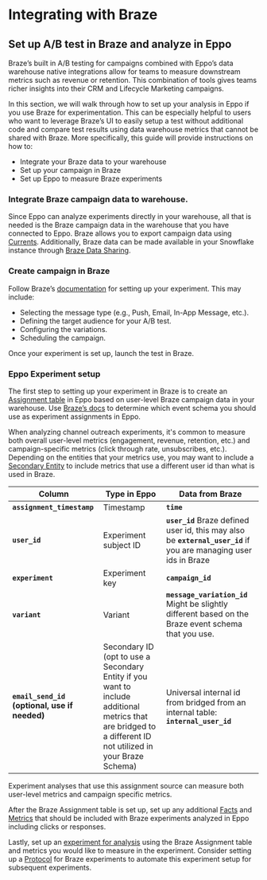 # Integrating with Braze

## Set up A/B test in Braze and analyze in Eppo

Braze’s built in A/B testing for campaigns combined with Eppo’s data warehouse native integrations allow for teams to measure downstream metrics such as revenue or retention. This combination of tools gives teams richer insights into their CRM and Lifecycle Marketing campaigns.

In this section, we will walk through how to set up your analysis in Eppo if you use Braze for experimentation. This can be especially helpful to users who want to leverage Braze’s UI to easily setup a test without additional code and compare test results using data warehouse metrics that cannot be shared with Braze. More specifically, this guide will provide instructions on how to:

- Integrate your Braze data to your warehouse
- Set up your campaign in Braze
- Set up Eppo to measure Braze experiments

### **Integrate Braze campaign data to warehouse.**

Since Eppo can analyze experiments directly in your warehouse, all that is needed is the Braze campaign data in the warehouse that you have connected to Eppo. Braze allows you to export campaign data using [Currents](https://www.braze.com/docs/user_guide/data/braze_currents?redirected=1#access-currents). Additionally, Braze data can be made available in your Snowflake instance through [Braze Data Sharing](https://www.braze.com/docs/partners/data_and_infrastructure_agility/data_warehouses/snowflake/#integration).

### **Create campaign in Braze**

Follow Braze’s [documentation](https://www.braze.com/docs/user_guide/engagement_tools/testing/multivariant_testing/create_multivariate_campaign/#step-1-create-your-campaign) for setting up your experiment. This may include:

- Selecting the message type (e.g., Push, Email, In-App Message, etc.).
- Defining the target audience for your A/B test.
- Configuring the variations.
- Scheduling the campaign.

Once your experiment is set up, launch the test in Braze.

### **Eppo Experiment setup**

The first step to setting up your experiment in Braze is to create an [Assignment table](/data-management/definitions/assignment-sql) in Eppo based on user-level Braze campaign data in your warehouse. Use [Braze’s docs](https://www.braze.com/docs/user_guide/data/braze_currents/event_glossary/message_engagement_events?tab=cloud%20storage) to determine which event schema you should use as experiment assignments in Eppo. 

When analyzing channel outreach experiments, it's common to measure both overall user-level metrics (engagement, revenue, retention, etc.) and campaign-specific metrics (click through rate, unsubscribes, etc.). Depending on the entities that your metrics use, you may want to include a [Secondary Entity](/data-management/definitions/assignment-sql/#optional-columns-for-advanced-use-cases) to include metrics that use a different user id than what is used in Braze.

| Column | Type in Eppo | Data from Braze |
| --- | --- | --- |
| **`assignment_timestamp`** | Timestamp | **`time`** |
| **`user_id`** | Experiment subject ID | **`user_id`** Braze defined user id, this may also be **`external_user_id`** if you are managing user ids in Braze |
| **`experiment`** | Experiment key | **`campaign_id`** |
| **`variant`** | Variant | **`message_variation_id`** Might be slightly different based on the Braze event schema that you use. |
| **`email_send_id` (optional, use if needed)** | Secondary ID (opt to use a Secondary Entity if you want to include additional metrics that are bridged to a different ID not utilized in your Braze Schema) | Universal internal id from bridged from an internal table: **`internal_user_id`**  |

Experiment analyses that use this assignment source can measure both user-level metrics and campaign specific metrics.

After the Braze Assignment table is set up, set up any additional [Facts](/data-management/definitions/fact-sql/) and [Metrics](/data-management/metrics/) that should be included with Braze experiments analyzed in Eppo including clicks or responses. 

Lastly, set up an [experiment for analysis](/experiment-quickstart/#2-create-an-experiment-analysis) using the Braze Assignment table and metrics you would like to measure in the experiment. Consider setting up a [Protocol](/experiment-analysis/configuration/protocols/) for Braze experiments to automate this experiment setup for subsequent experiments.